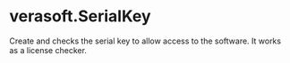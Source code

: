 # verasoft.SerialKey
Create and checks the serial key to allow access to the software. It works as a license checker.
